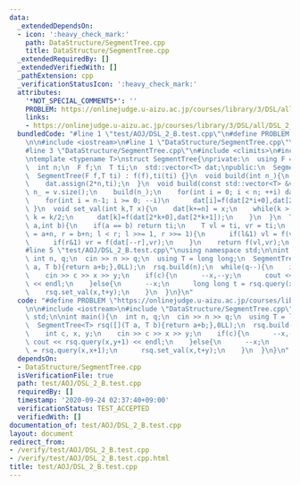```yaml
---
data:
  _extendedDependsOn:
  - icon: ':heavy_check_mark:'
    path: DataStructure/SegmentTree.cpp
    title: DataStructure/SegmentTree.cpp
  _extendedRequiredBy: []
  _extendedVerifiedWith: []
  _pathExtension: cpp
  _verificationStatusIcon: ':heavy_check_mark:'
  attributes:
    '*NOT_SPECIAL_COMMENTS*': ''
    PROBLEM: https://onlinejudge.u-aizu.ac.jp/courses/library/3/DSL/all/DSL_2_B
    links:
    - https://onlinejudge.u-aizu.ac.jp/courses/library/3/DSL/all/DSL_2_B
  bundledCode: "#line 1 \"test/AOJ/DSL_2_B.test.cpp\"\n#define PROBLEM \"https://onlinejudge.u-aizu.ac.jp/courses/library/3/DSL/all/DSL_2_B\"\
    \n\n#include <iostream>\n#line 1 \"DataStructure/SegmentTree.cpp\"\n#include <vector>\n\
    #line 3 \"DataStructure/SegmentTree.cpp\"\n#include <climits>\n#include <functional>\n\
    \ntemplate <typename T>\nstruct SegmentTree{\nprivate:\n  using F = std::function<T(T,T)>;\n\
    \  int n;\n  F f;\n  T ti;\n  std::vector<T> dat;\npublic:\n  SegmentTree(){};\n\
    \  SegmentTree(F f,T ti) : f(f),ti(ti) {}\n  void build(int n_){\n    n = n_;\n\
    \    dat.assign(2*n,ti);\n  }\n  void build(const std::vector<T> &v){\n    int\
    \ n_ = v.size();\n    build(n_);\n    for(int i = 0; i < n; ++i) dat[n+i]=v[i];\n\
    \    for(int i = n-1; i >= 0; --i)\n      dat[i]=f(dat[2*i+0],dat[2*i+1]);\n \
    \ }\n  void set_val(int k,T x){\n    dat[k+=n] = x;\n    while(k > 0){\n     \
    \ k = k/2;\n      dat[k]=f(dat[2*k+0],dat[2*k+1]);\n    }\n  }\n  T query(int\
    \ a,int b){\n    if(a == b) return ti;\n    T vl = ti, vr = ti;\n    for(int l\
    \ = a+n, r = b+n; l < r; l >>= 1, r >>= 1){\n      if(l&1) vl = f(vl,dat[l++]);\n\
    \      if(r&1) vr = f(dat[--r],vr);\n    }\n    return f(vl,vr);\n  }\n};\n\n\
    #line 5 \"test/AOJ/DSL_2_B.test.cpp\"\nusing namespace std;\n\nint main(){\n \
    \ int n, q;\n  cin >> n >> q;\n  using T = long long;\n  SegmentTree<T> rsq([](T\
    \ a, T b){return a+b;},0LL);\n  rsq.build(n);\n  while(q--){\n    int c, x, y;\n\
    \    cin >> c >> x >> y;\n    if(c){\n      --x,--y;\n      cout << rsq.query(x,y+1)\
    \ << endl;\n    }else{\n      --x;\n      long long t = rsq.query(x,x+1);\n  \
    \    rsq.set_val(x,t+y);\n    }\n  }\n}\n"
  code: "#define PROBLEM \"https://onlinejudge.u-aizu.ac.jp/courses/library/3/DSL/all/DSL_2_B\"\
    \n\n#include <iostream>\n#include \"DataStructure/SegmentTree.cpp\"\nusing namespace\
    \ std;\n\nint main(){\n  int n, q;\n  cin >> n >> q;\n  using T = long long;\n\
    \  SegmentTree<T> rsq([](T a, T b){return a+b;},0LL);\n  rsq.build(n);\n  while(q--){\n\
    \    int c, x, y;\n    cin >> c >> x >> y;\n    if(c){\n      --x,--y;\n     \
    \ cout << rsq.query(x,y+1) << endl;\n    }else{\n      --x;\n      long long t\
    \ = rsq.query(x,x+1);\n      rsq.set_val(x,t+y);\n    }\n  }\n}\n"
  dependsOn:
  - DataStructure/SegmentTree.cpp
  isVerificationFile: true
  path: test/AOJ/DSL_2_B.test.cpp
  requiredBy: []
  timestamp: '2020-09-24 02:37:40+09:00'
  verificationStatus: TEST_ACCEPTED
  verifiedWith: []
documentation_of: test/AOJ/DSL_2_B.test.cpp
layout: document
redirect_from:
- /verify/test/AOJ/DSL_2_B.test.cpp
- /verify/test/AOJ/DSL_2_B.test.cpp.html
title: test/AOJ/DSL_2_B.test.cpp
---
```

